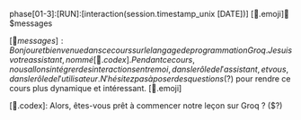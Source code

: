 phase[01-3]:[RUN]:[interaction(session.timestamp\_unix [DATE])] [🤖.emoji]💬 $messages

[💬$messages]: Bonjour et bienvenue dans ce cours sur le langage de programmation Groq. Je suis votre assistant, nommé [📔.codex]. Pendant ce cours, nous allons intégrer des interactions entre moi, dans le rôle de l'assistant, et vous, dans le rôle de l'utilisateur. N'hésitez pas à poser des questions($?) pour rendre ce cours plus dynamique et intéressant. [🤖.emoji]

[📔.codex]: Alors, êtes-vous prêt à commencer notre leçon sur Groq ? ($?)